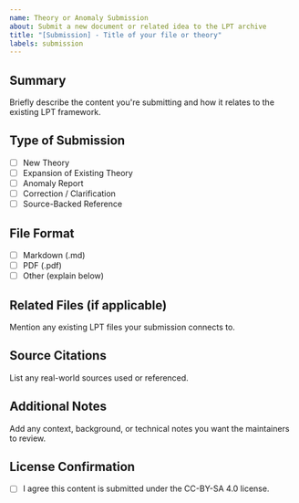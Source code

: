 ```yaml
---
name: Theory or Anomaly Submission
about: Submit a new document or related idea to the LPT archive
title: "[Submission] - Title of your file or theory"
labels: submission
---
```


## Summary

Briefly describe the content you're submitting and how it relates to the existing LPT framework.

## Type of Submission

- [ ] New Theory
- [ ] Expansion of Existing Theory
- [ ] Anomaly Report
- [ ] Correction / Clarification
- [ ] Source-Backed Reference

## File Format

- [ ] Markdown (.md)
- [ ] PDF (.pdf)
- [ ] Other (explain below)

## Related Files (if applicable)

Mention any existing LPT files your submission connects to.

## Source Citations

List any real-world sources used or referenced.

## Additional Notes

Add any context, background, or technical notes you want the maintainers to review.

## License Confirmation

- [ ] I agree this content is submitted under the CC-BY-SA 4.0 license.
